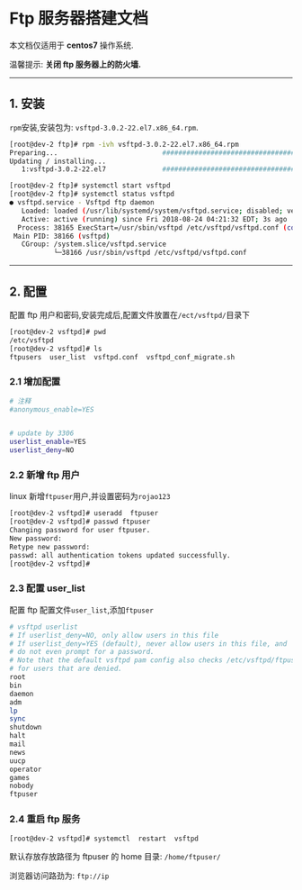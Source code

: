 # Ftp 服务器搭建文档

本文档仅适用于 **centos7** 操作系统.

温馨提示: **关闭 ftp 服务器上的防火墙.**

---

## 1. 安装

`rpm`安装,安装包为: `vsftpd-3.0.2-22.el7.x86_64.rpm`.

```sh
[root@dev-2 ftp]# rpm -ivh vsftpd-3.0.2-22.el7.x86_64.rpm
Preparing...                          ################################# [100%]
Updating / installing...
   1:vsftpd-3.0.2-22.el7              ################################# [100%]

[root@dev-2 ftp]# systemctl start vsftpd
[root@dev-2 ftp]# systemctl status vsftpd
● vsftpd.service - Vsftpd ftp daemon
   Loaded: loaded (/usr/lib/systemd/system/vsftpd.service; disabled; vendor preset: disabled)
   Active: active (running) since Fri 2018-08-24 04:21:32 EDT; 3s ago
  Process: 38165 ExecStart=/usr/sbin/vsftpd /etc/vsftpd/vsftpd.conf (code=exited, status=0/SUCCESS)
 Main PID: 38166 (vsftpd)
   CGroup: /system.slice/vsftpd.service
           └─38166 /usr/sbin/vsftpd /etc/vsftpd/vsftpd.conf
```

---

## 2. 配置

配置 ftp 用户和密码,安装完成后,配置文件放置在`/ect/vsftpd/`目录下

```sh
[root@dev-2 vsftpd]# pwd
/etc/vsftpd
[root@dev-2 vsftpd]# ls
ftpusers  user_list  vsftpd.conf  vsftpd_conf_migrate.sh
```

### 2.1 增加配置

```sh
# 注释
#anonymous_enable=YES


# update by 3306
userlist_enable=YES
userlist_deny=NO
```

### 2.2 新增 ftp 用户

linux 新增`ftpuser`用户,并设置密码为`rojao123`

```sh
[root@dev-2 vsftpd]# useradd  ftpuser
[root@dev-2 vsftpd]# passwd ftpuser
Changing password for user ftpuser.
New password:
Retype new password:
passwd: all authentication tokens updated successfully.
[root@dev-2 vsftpd]#
```

### 2.3 配置 user_list

配置 ftp 配置文件`user_list`,添加`ftpuser`

```sh
# vsftpd userlist
# If userlist_deny=NO, only allow users in this file
# If userlist_deny=YES (default), never allow users in this file, and
# do not even prompt for a password.
# Note that the default vsftpd pam config also checks /etc/vsftpd/ftpusers
# for users that are denied.
root
bin
daemon
adm
lp
sync
shutdown
halt
mail
news
uucp
operator
games
nobody
ftpuser
```

### 2.4 重启 ftp 服务

```sh
[root@dev-2 vsftpd]# systemctl  restart  vsftpd
```

默认存放存放路径为 ftpuser 的 home 目录: `/home/ftpuser/`

浏览器访问路劲为: `ftp://ip`
